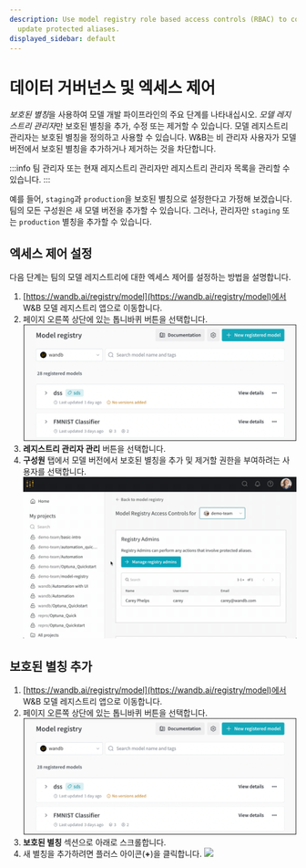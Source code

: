 ```yaml
---
description: Use model registry role based access controls (RBAC) to control who can
  update protected aliases.
displayed_sidebar: default
---
```


# 데이터 거버넌스 및 엑세스 제어

*보호된 별칭*을 사용하여 모델 개발 파이프라인의 주요 단계를 나타내십시오. *모델 레지스트리 관리자*만 보호된 별칭을 추가, 수정 또는 제거할 수 있습니다. 모델 레지스트리 관리자는 보호된 별칭을 정의하고 사용할 수 있습니다. W&B는 비 관리자 사용자가 모델 버전에서 보호된 별칭을 추가하거나 제거하는 것을 차단합니다.

:::info
팀 관리자 또는 현재 레지스트리 관리자만 레지스트리 관리자 목록을 관리할 수 있습니다.
:::

예를 들어, `staging`과 `production`을 보호된 별칭으로 설정한다고 가정해 보겠습니다. 팀의 모든 구성원은 새 모델 버전을 추가할 수 있습니다. 그러나, 관리자만 `staging` 또는 `production` 별칭을 추가할 수 있습니다.

## 엑세스 제어 설정
다음 단계는 팀의 모델 레지스트리에 대한 엑세스 제어를 설정하는 방법을 설명합니다.

1. [https://wandb.ai/registry/model](https://wandb.ai/registry/model)에서 W&B 모델 레지스트리 앱으로 이동합니다.
2. 페이지 오른쪽 상단에 있는 톱니바퀴 버튼을 선택합니다.
![](/images/models/rbac_gear_button.png)
3. **레지스트리 관리자 관리** 버튼을 선택합니다.
4. **구성원** 탭에서 모델 버전에서 보호된 별칭을 추가 및 제거할 권한을 부여하려는 사용자를 선택합니다.
![](/images/models/access_controls_admins.gif)

## 보호된 별칭 추가
1. [https://wandb.ai/registry/model](https://wandb.ai/registry/model)에서 W&B 모델 레지스트리 앱으로 이동합니다.
2. 페이지 오른쪽 상단에 있는 톱니바퀴 버튼을 선택합니다.
![](/images/models/rbac_gear_button.png)
3. **보호된 별칭** 섹션으로 아래로 스크롤합니다.
4. 새 별칭을 추가하려면 플러스 아이콘(**+**)을 클릭합니다.
![](/images/models/access_controls_add_protected_aliases.gif)
